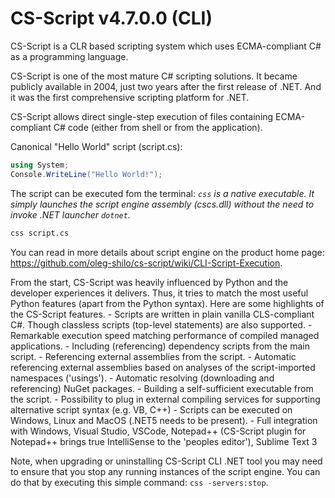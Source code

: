 # CS-Script v4.7.0.0 (CLI)

CS-Script is a CLR based scripting system which uses ECMA-compliant C# as a programming language.

CS-Script is one of the most mature C# scripting solutions. It became publicly available in 2004, just two years after the first release of .NET. And it was the first comprehensive scripting platform for .NET.

CS-Script allows direct single-step execution of files containing ECMA-compliant C# code (either from shell or from the application).

Canonical "Hello World" script (script.cs):

```C#
using System;
Console.WriteLine("Hello World!");
```

The script can be executed fom the terminal:
_`css` is a native executable. It simply launches the script engine assembly (cscs.dll) without the need to invoke .NET launcher `dotnet`._

```txt
css script.cs
```

You can read in more details about script engine on the product home page: https://github.com/oleg-shilo/cs-script/wiki/CLI-Script-Execution.

From the start, CS-Script was heavily influenced by Python and the developer experiences it delivers. Thus, it tries to match the most useful Python features (apart from the Python syntax). Here are some highlights of the CS-Script features.
    - Scripts are written in plain vanilla CLS-compliant C#. Though classless scripts (top-level statements) are also supported.
    - Remarkable execution speed matching performance of compiled managed applications.
    - Including (referencing) dependency scripts from the main script.
    - Referencing external assemblies from the script.
    - Automatic referencing external assemblies based on analyses of the script-imported namespaces ('usings').
    - Automatic resolving (downloading and referencing) NuGet packages.
    - Building a self-sufficient executable from the script.
    - Possibility to plug in external compiling services for supporting alternative script syntax (e.g. VB, C++)
    - Scripts can be executed on Windows, Linux and MacOS (.NET5 needs to be present).
    - Full integration with Windows, Visual Studio, VSCode, Notepad++ (CS-Script plugin for Notepad++ brings true IntelliSense to the 'peoples editor'), Sublime Text 3

Note, when upgrading or uninstalling CS-Script CLI .NET tool you may need to ensure that you stop any running instances of the script engine. You can do that by executing this simple command: `css -servers:stop`.